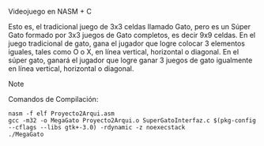 Videojuego en NASM + C

Esto es, el tradicional juego de 3x3 celdas llamado Gato, pero es un Súper Gato formado por 3x3 juegos de Gato completos, es decir 9x9 celdas. En el juego tradicional de gato, gana el jugador que logre colocar 3 elementos iguales, tales como O o X, en línea vertical, horizontal o diagonal. En el súper gato, ganará el jugador que logre ganar 3 juegos de gato igualmente en línea vertical, horizontal o diagonal.

> [!NOTE]
Comandos de Compilación: 
```
nasm -f elf Proyecto2Arqui.asm
gcc -m32 -o MegaGato Proyecto2Arqui.o SuperGatoInterfaz.c $(pkg-config --cflags --libs gtk+-3.0) -rdynamic -z noexecstack
./MegaGato
```
